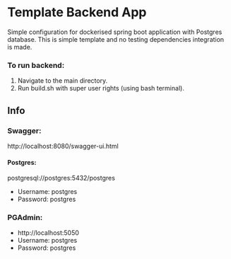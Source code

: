 # Template Backend App
Simple configuration for dockerised spring boot application with Postgres database.
This is simple template and no testing dependencies integration is made.

### To run backend:
1. Navigate to the main directory.
2. Run build.sh with super user rights (using bash terminal).

## **Info**
### Swagger:
http://localhost:8080/swagger-ui.html
#### Postgres:
postgresql://postgres:5432/postgres
* Username: postgres
* Password: postgres
### PGAdmin:
* http://localhost:5050
* Username: postgres
* Password: postgres


